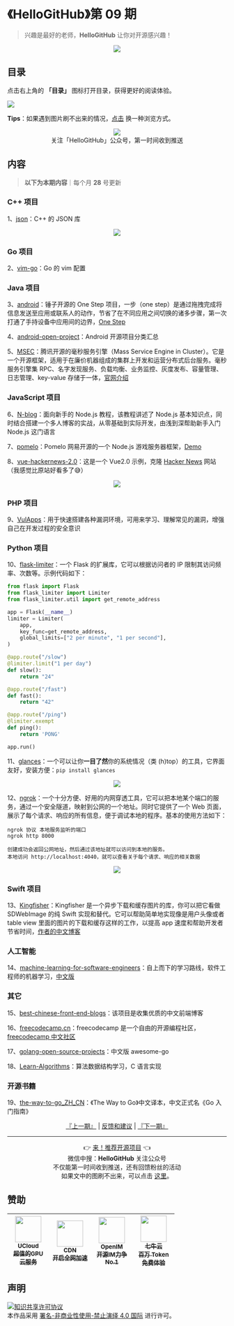 # 《HelloGitHub》第 09 期
> 兴趣是最好的老师，**HelloGitHub** 让你对开源感兴趣！
<p align="center">
    <img src='https://raw.githubusercontent.com/521xueweihan/img_logo/master/logo/cover.jpg' style="max-width:100%;"></img>
</p>

## 目录

点击右上角的 **「目录」** 图标打开目录，获得更好的阅读体验。

![](https://raw.githubusercontent.com/521xueweihan/img_logo/master/logo/catalog.png)

**Tips**：如果遇到图片刷不出来的情况，[点击](https://hellogithub.com/periodical/volume/09) 换一种浏览方式。

<p align="center">
  <img src="https://raw.githubusercontent.com/521xueweihan/img_logo/master/logo/weixin.png" style="max-width:30%;"></img><br>
关注「HelloGitHub」公众号，第一时间收到推送
</p>

## 内容
> **以下为本期内容**｜每个月 **28** 号更新

### C++ 项目
1、[json](https://hellogithub.com/periodical/statistics/click?target=https://github.com/nlohmann/json)：C++ 的 JSON 库



<p align="center"><img src='https://raw.githubusercontent.com/521xueweihan/img/master/hellogithub/09/11171548.gif' style="max-width:80%; max-height=80%;"></img></p>

### Go 项目
2、[vim-go](https://hellogithub.com/periodical/statistics/click?target=https://github.com/fatih/vim-go)：Go 的 vim 配置


### Java 项目
3、[android](https://hellogithub.com/periodical/statistics/click?target=https://github.com/SmartisanTech/android)：锤子开源的 One Step 项目，一步（one step）是通过拖拽完成将信息发送至应用或联系人的动作，节省了在不同应用之间切换的诸多步骤，第一次打通了手持设备中应用间的边界，[One Step](http://www.smartisan.com/m1/#/os?section=onestep)


4、[android-open-project](https://hellogithub.com/periodical/statistics/click?target=https://github.com/Trinea/android-open-project)：Android 开源项目分类汇总


5、[MSEC](https://hellogithub.com/periodical/statistics/click?target=https://github.com/Tencent/MSEC)：腾讯开源的毫秒服务引擎（Mass Service Engine in Cluster）。它是一个开源框架，适用于在廉价机器组成的集群上开发和运营分布式后台服务。毫秒服务引擎集 RPC、名字发现服务、负载均衡、业务监控、灰度发布、容量管理、日志管理、key-value 存储于一体，[官网介绍](http://haomiao.qq.com/index.html#documents)


### JavaScript 项目
6、[N-blog](https://hellogithub.com/periodical/statistics/click?target=https://github.com/nswbmw/N-blog)：面向新手的 Node.js 教程，该教程讲述了 Node.js 基本知识点，同时结合搭建一个多人博客的实战，从零基础到实际开发，由浅到深帮助新手入门 Node.js 这门语言


7、[pomelo](https://hellogithub.com/periodical/statistics/click?target=https://github.com/NetEase/pomelo)：Pomelo 网易开源的一个 Node.js 游戏服务器框架，[Demo](http://pomelo.netease.com/demo.html)


8、[vue-hackernews-2.0](https://hellogithub.com/periodical/statistics/click?target=https://github.com/vuejs/vue-hackernews-2.0)：这是一个 Vue2.0 示例，克隆 [Hacker News](https://news.ycombinator.com/) 网站（我感觉比原站好看多了😅）



<p align="center"><img src='https://raw.githubusercontent.com/521xueweihan/img/master/hellogithub/09/65052980.png' style="max-width:80%; max-height=80%;"></img></p>

### PHP 项目
9、[VulApps](https://hellogithub.com/periodical/statistics/click?target=https://github.com/Medicean/VulApps)：用于快速搭建各种漏洞环境，可用来学习、理解常见的漏洞，增强自己在开发过程的安全意识


### Python 项目
10、[flask-limiter](https://hellogithub.com/periodical/statistics/click?target=https://github.com/alisaifee/flask-limiter)：一个 Flask 的扩展库，它可以根据访问者的 IP 限制其访问频率、次数等。示例代码如下：
```python
from flask import Flask
from flask_limiter import Limiter
from flask_limiter.util import get_remote_address

app = Flask(__name__)
limiter = Limiter(
    app,
    key_func=get_remote_address,
    global_limits=["2 per minute", "1 per second"],
)

@app.route("/slow")
@limiter.limit("1 per day")
def slow():
    return "24"

@app.route("/fast")
def fast():
    return "42"

@app.route("/ping")
@limiter.exempt
def ping():
    return 'PONG'

app.run()
```


11、[glances](https://hellogithub.com/periodical/statistics/click?target=https://github.com/nicolargo/glances)：一个可以让你**一目了然**你的系统情况（类 (h)top）的工具，它界面友好，安装方便：`pip install glances`



<p align="center"><img src='https://raw.githubusercontent.com/521xueweihan/img/master/hellogithub/09/2909429.png' style="max-width:80%; max-height=80%;"></img></p>

12、[ngrok](https://hellogithub.com/periodical/statistics/click?target=https://github.com/inconshreveable/ngrok)：一个十分方便、好用的内网穿透工具，它可以把本地某个端口的服务，通过一个安全隧道，映射到公网的一个地址。同时它提供了一个 Web 页面，展示了每个请求、响应的所有信息，便于调试本地的程序。基本的使用方法如下：
```
ngrok 协议 本地服务监听的端口
ngrok http 8000

创建成功会返回公网地址，然后通过该地址就可以访问到本地的服务。
本地访问 http://localhost:4040，就可以查看关于每个请求、响应的相关数据
```



<p align="center"><img src='https://raw.githubusercontent.com/521xueweihan/img/master/hellogithub/09/8900723.png' style="max-width:80%; max-height=80%;"></img></p>

### Swift 项目
13、[Kingfisher](https://hellogithub.com/periodical/statistics/click?target=https://github.com/onevcat/Kingfisher)：Kingfisher 是一个异步下载和缓存图片的库，你可以把它看做 SDWebImage 的纯 Swift 实现和替代。它可以帮助简单地实现像是用户头像或者 table view 里面的图片的下载和缓存这样的工作，以提高 app 速度和帮助开发者节省时间，[作者的中文博客](http://project.onevcat.com/)


### 人工智能
14、[machine-learning-for-software-engineers](https://hellogithub.com/periodical/statistics/click?target=https://github.com/ZuzooVn/machine-learning-for-software-engineers)：自上而下的学习路线，软件工程师的机器学习，[中文版](https://github.com/ZuzooVn/machine-learning-for-software-engineers/blob/master/README-zh-CN.md)


### 其它
15、[best-chinese-front-end-blogs](https://hellogithub.com/periodical/statistics/click?target=https://github.com/FrankFang/best-chinese-front-end-blogs)：该项目是收集优质的中文前端博客


16、[freecodecamp.cn](https://hellogithub.com/periodical/statistics/click?target=https://github.com/FreeCodeCampChina/freecodecamp.cn)：freecodecamp 是一个自由的开源编程社区，[freecodecamp 中文社区](https://freecodecamp.cn)


17、[golang-open-source-projects](https://hellogithub.com/periodical/statistics/click?target=https://github.com/hackstoic/golang-open-source-projects)：中文版 awesome-go


18、[Learn-Algorithms](https://hellogithub.com/periodical/statistics/click?target=https://github.com/nonstriater/Learn-Algorithms)：算法数据结构学习，C 语言实现


### 开源书籍
19、[the-way-to-go_ZH_CN](https://hellogithub.com/periodical/statistics/click?target=https://github.com/unknwon/the-way-to-go_ZH_CN)：《The Way to Go》中文译本，中文正式名《Go 入门指南》




<p align="center">
    <a href="https://github.com/521xueweihan/HelloGitHub/blob/master/content/HelloGitHub08.md">『上一期』</a> | <a href='https://github.com/521xueweihan/HelloGitHub/issues/899'>反馈和建议</a> | <a href="https://github.com/521xueweihan/HelloGitHub/blob/master/content/HelloGitHub10.md">『下一期』</a>
</p>

---
<p align="center">
    👉 <a href='https://hellogithub.com/periodical'>来！推荐开源项目</a> 👈<br>
    微信中搜：<strong>HelloGitHub</strong> 关注公众号<br>
    不仅能第一时间收到推送，还有回馈粉丝的活动<br>
    如果文中的图刷不出来，可以点击 <a href='https://hellogithub.com/periodical/volume/09'>这里</a>。
</p>

## 赞助


<table>
  <thead>
    <tr>
      <th align="center" style="width: 80px;">
        <a href="https://www.compshare.cn/?utm_term=logo&utm_campaign=hellogithub&utm_source=otherdsp&utm_medium=display&ytag=logo_hellogithub_otherdsp_display">          <img src="https://raw.githubusercontent.com/521xueweihan/img_logo/master/logo/ucloud.png" width="60px"><br>
          <sub>UCloud</sub><br>
          <sub>超值的GPU云服务</sub>
        </a>
      </th>
      <th align="center" style="width: 80px;">
        <a href="https://www.upyun.com/?from=hellogithub">
          <img src="https://raw.githubusercontent.com/521xueweihan/img_logo/master/logo/upyun.png" width="60px"><br>
          <sub>CDN</sub><br>
          <sub>开启全网加速</sub>
        </a>
      </th>
      <th align="center" style="width: 80px;">
        <a href="https://github.com/OpenIMSDK/Open-IM-Server">
          <img src="https://raw.githubusercontent.com/521xueweihan/img_logo/master/logo/im.png" width="60px"><br>
          <sub>OpenIM</sub><br>
          <sub>开源IM力争No.1</sub>
        </a>
      </th>
      <th align="center" style="width: 80px;">
        <a href="https://www.qiniu.com/?utm_source=hello">
          <img src="https://raw.githubusercontent.com/521xueweihan/img_logo/master/logo/qiniu.jpg" width="60px"><br>
          <sub>七牛云</sub><br>
          <sub>百万 Token 免费体验</sub>
        </a>
      </th>
    </tr>
  </thead>
</table>


## 声明
<a rel="license" href="https://creativecommons.org/licenses/by-nc-nd/4.0/deed.zh"><img alt="知识共享许可协议" style="border-width: 0" src="https://licensebuttons.net/l/by-nc-nd/4.0/88x31.png"></a><br>本作品采用 <a rel="license" href="https://creativecommons.org/licenses/by-nc-nd/4.0/deed.zh">署名-非商业性使用-禁止演绎 4.0 国际</a> 进行许可。